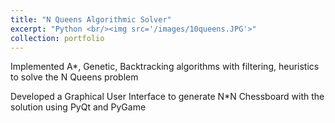 ```yaml
---
title: "N Queens Algorithmic Solver"
excerpt: "Python <br/><img src='/images/10queens.JPG'>"
collection: portfolio
---
```


Implemented A*, Genetic, Backtracking algorithms with filtering, heuristics to solve the N Queens problem

Developed a Graphical User Interface to generate N*N Chessboard with the solution using PyQt and PyGame
